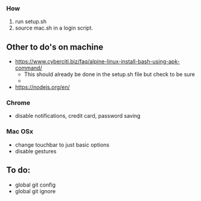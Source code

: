 ### How
1. run setup.sh
2. source mac.sh in a login script.



## Other to do's on machine
* https://www.cyberciti.biz/faq/alpine-linux-install-bash-using-apk-command/
    * This should already be done in the setup.sh file but check to be sure
    * 
* https://nodejs.org/en/

### Chrome
* disable notifications, credit card, password saving

### Mac OSx
* change touchbar to just basic options
* disable gestures


## To do:
* global git config
* global git ignore
